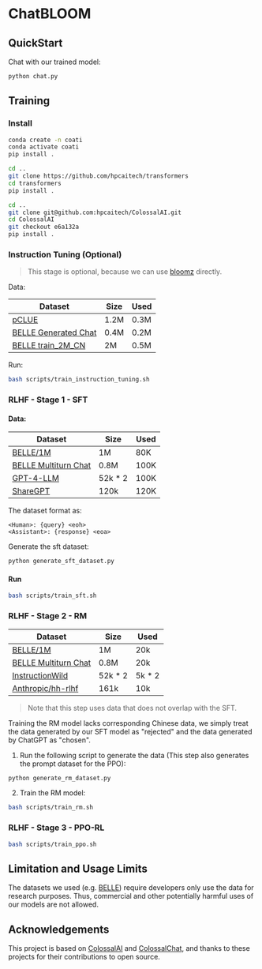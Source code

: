 # ChatBLOOM
## QuickStart
Chat with our trained model:
```bash
python chat.py
```

## Training
### Install
```bash
conda create -n coati
conda activate coati
pip install .

cd ..
git clone https://github.com/hpcaitech/transformers
cd transformers
pip install .

cd ..
git clone git@github.com:hpcaitech/ColossalAI.git
cd ColossalAI
git checkout e6a132a
pip install .
```

### Instruction Tuning (Optional)
> This stage is optional, because we can use [bloomz](https://huggingface.co/bigscience/bloomz-1b7) directly.

Data:

|Dataset | Size | Used |
| - | - | - |
| [pCLUE](https://huggingface.co/datasets/wbbbbb/pclue) | 1.2M | 0.3M |
| [BELLE Generated Chat](https://huggingface.co/datasets/BelleGroup/generated_chat_0.4M) | 0.4M | 0.2M |
| [BELLE train_2M_CN](https://huggingface.co/datasets/BelleGroup/train_2M_CN) | 2M | 0.5M |


Run:
```bash
bash scripts/train_instruction_tuning.sh
```

### RLHF - Stage 1 - SFT

#### Data:

|Dataset | Size | Used |
| - | - | - |
| [BELLE/1M](https://huggingface.co/datasets/BelleGroup/train_1M_CN) | 1M | 80K |
| [BELLE Multiturn Chat](https://huggingface.co/datasets/BelleGroup/multiturn_chat_0.8M) | 0.8M | 100K |
| [GPT-4-LLM](https://github.com/Instruction-Tuning-with-GPT-4/GPT-4-LLM) | 52k * 2 | 100K |
| [ShareGPT](https://huggingface.co/datasets/jeffwan/sharegpt_vicuna) | 120k | 120K |

The dataset format as:
```
<Human>: {query} <eoh>
<Assistant>: {response} <eoa>
```

Generate the sft dataset:
```bash
python generate_sft_dataset.py
```

#### Run
```bash
bash scripts/train_sft.sh
```

### RLHF - Stage 2 - RM
|Dataset | Size | Used |
| - | - | - |
| [BELLE/1M](https://huggingface.co/datasets/BelleGroup/train_1M_CN) | 1M | 20k |
| [BELLE Multiturn Chat](https://huggingface.co/datasets/BelleGroup/multiturn_chat_0.8M) | 0.8M | 20k |
| [InstructionWild](https://github.com/XueFuzhao/InstructionWild) | 52k * 2 | 5k * 2 |
| [Anthropic/hh-rlhf](https://huggingface.co/datasets/Anthropic/hh-rlhf) | 161k | 10k |
> Note that this step uses data that does not overlap with the SFT.

Training the RM model lacks corresponding Chinese data, we simply treat the data generated by our SFT model as "rejected" and the data generated by ChatGPT as "chosen". 
1. Run the following script to generate the data (This step also generates the prompt dataset for the PPO):
```bash
python generate_rm_dataset.py
```
2. Train the RM model:
```bash
bash scripts/train_rm.sh
```

### RLHF - Stage 3 - PPO-RL 
```bash
bash scripts/train_ppo.sh
```

## Limitation and Usage Limits
The datasets we used (e.g. [BELLE](https://github.com/LianjiaTech/BELLE)) require developers only use the data for research purposes. Thus, commercial and other potentially harmful uses of our models are not allowed.

## Acknowledgements
This project is based on [ColossalAI](https://github.com/hpcaitech/ColossalAI) and [ColossalChat](https://github.com/hpcaitech/ColossalAI/tree/main/applications/Chat), and thanks to these projects for their contributions to open source.


